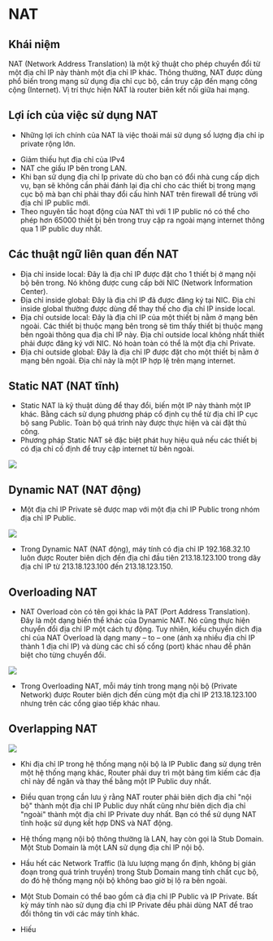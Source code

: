 # NAT
## Khái niệm
NAT (Network Address Translation) là một kỹ thuật cho phép chuyển đổi từ một địa chỉ IP này thành một địa chỉ IP khác. Thông thường, NAT được dùng phổ biến trong mạng sử dụng địa chỉ cục bộ, cần truy cập đến mạng công cộng (Internet). Vị trí thực hiện NAT là router biên kết nối giữa hai mạng.

## Lợi ích của việc sử dụng NAT
* Những lợi ích chính của NAT là việc thoải mái sử dụng số lượng địa chỉ ip private rộng lớn.
- Giảm thiếu hụt địa chỉ của IPv4
- NAT che giấu IP bên trong LAN.
- Khi bạn sử dụng địa chỉ Ip private dù cho bạn có đổi nhà cung cấp dịch vụ, bạn sẽ không cần phải đánh lại địa chỉ cho các thiết bị trong mạng cục bộ mà bạn chỉ phải thay đổi cấu hình NAT trên firewall để trùng với địa chỉ IP public mới.
- Theo nguyên tắc hoạt động của NAT thì với 1 IP public nó có thể cho phép hơn 65000 thiết bị bên trong truy cập ra ngoài mạng internet thông qua 1 IP public duy nhất.

## Các thuật ngữ liên quan đến NAT
- Địa chỉ inside local: Đây là địa chỉ IP được đặt cho 1 thiết bị ở mạng nội bộ bên trong. Nó không được cung cấp bởi NIC (Network Information Center).
- Địa chỉ inside global: Đây là địa chỉ IP đã được đăng ký tại NIC. Địa chỉ inside global thường được dùng để thay thế cho địa chỉ IP inside local.
- Địa chỉ outside local: Đây là địa chỉ IP của một thiết bị nằm ở mạng bên ngoài. Các thiết bị thuộc mạng bên trong sẽ tìm thấy thiết bị thuộc mạng bên ngoài thông qua địa chỉ IP này. Địa chỉ outside local không nhất thiết phải được đăng ký với NIC. Nó hoàn toàn có thể là một địa chỉ Private.
- Địa chỉ outside global: Đây là địa chỉ IP được đặt cho một thiết bị nằm ở mạng bên ngoài. Địa chỉ này là một IP hợp lệ trên mạng internet.

## Static NAT (NAT tĩnh)
- Static NAT là kỹ thuật dùng để thay đổi, biến một IP này thành một IP khác. Bằng cách sử dụng phương pháp cố định cụ thể từ địa chỉ IP cục bộ sang Public. Toàn bộ quá trình này được thực hiện và cài đặt thủ công.
- Phương pháp Static NAT sẽ đặc biệt phát huy hiệu quả nếu các thiết bị có địa chỉ cố định để truy cập internet từ bên ngoài.

![](https://image.prntscr.com/image/vHCqyeHPQPCRck11-mCDSw.png)

## Dynamic NAT (NAT động)
- Một địa chỉ IP Private sẽ được map với một địa chỉ IP Public trong nhóm địa chỉ IP Public.

![](https://image.prntscr.com/image/eIZNemMZRQCvsRN4LKcC-g.png)

- Trong Dynamic NAT (NAT động), máy tính có địa chỉ IP 192.168.32.10 luôn được Router biên dịch đến địa chỉ đầu tiên 213.18.123.100 trong dãy địa chỉ IP từ 213.18.123.100 đến 213.18.123.150.
## Overloading NAT
- NAT Overload còn có tên gọi khác là PAT (Port Address Translation). Đây là một dạng biến thể khác của Dynamic NAT. Nó cũng thực hiện chuyển đổi địa chỉ IP một cách tự động. Tuy nhiên, kiểu chuyển dịch địa chỉ của NAT Overload là dạng many – to – one (ánh xạ nhiều địa chỉ IP thành 1 địa chỉ IP) và dùng các chỉ số cổng (port) khác nhau để phân biệt cho từng chuyển đổi.

![](https://image.prntscr.com/image/8KFM9kxZSseDFjMLfYCUYg.png)

- Trong Overloading NAT, mỗi máy tính trong mạng nội bộ (Private Network) được Router biên dịch đến cùng một địa chỉ IP 213.18.123.100 nhưng trên các cổng giao tiếp khác nhau.
## Overlapping NAT
![](https://image.prntscr.com/image/Fbu2m6kSRPWN5y5LZCWmEA.png)

- Khi địa chỉ IP trong hệ thống mạng nội bộ là IP Public đang sử dụng trên một hệ thống mạng khác, Router phải duy trì một bảng tìm kiếm các địa chỉ này để ngăn và thay thế bằng một IP Public duy nhất.
- Điều quan trọng cần lưu ý rằng NAT router phải biên dịch địa chỉ "nội bộ" thành một địa chỉ IP Public duy nhất cũng như biên dịch địa chỉ "ngoài" thành một địa chỉ IP Private duy nhất. Bạn có thể sử dụng NAT tĩnh hoặc sử dụng kết hợp DNS và NAT động.
- Hệ thống mạng nội bộ thông thường là LAN, hay còn gọi là Stub Domain. Một Stub Domain là một LAN sử dụng địa chỉ IP nội bộ.
- Hầu hết các Network Traffic (là lưu lượng mạng ổn định, không bị gián đoạn trong quá trình truyền) trong Stub Domain mang tính chất cục bộ, do đó hệ thống mạng nội bộ không bao giờ bị lộ ra bên ngoài. 
- Một Stub Domain có thể bao gồm cả địa chỉ IP Public và IP Private. Bất kỳ máy tính nào sử dụng địa chỉ IP Private đều phải dùng NAT để trao đổi thông tin với các máy tính khác.

- Hiếu
